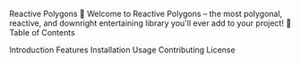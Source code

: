 
Reactive Polygons 🎉
Welcome to Reactive Polygons – the most polygonal, reactive, and downright entertaining library you'll ever add to your project! 🚀
Table of Contents

Introduction
Features
Installation
Usage
Contributing
License
